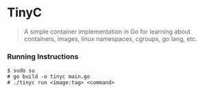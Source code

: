 # TinyC

> A simple container implementation in Go for learning about containers, images, linux namespaces, cgroups, go lang, etc.

### Running Instructions
```
$ sudo su
# go build -o tinyc main.go
# ./tinyc run <image:tag> <command>
```
